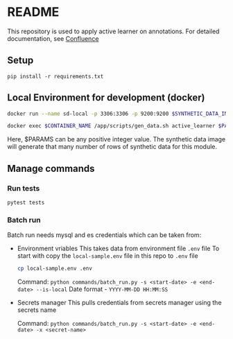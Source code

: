 # README

This repository is used to apply active learner on annotations. For detailed documentation, see [Confluence](https://piecestech.atlassian.net/wiki/spaces/AE/pages/97157158/Active+Learner+Module)

## Setup

`pip install -r requirements.txt`

## Local Environment for development (docker)

```bash
docker run --name sd-local -p 3306:3306 -p 9200:9200 $SYNTHETIC_DATA_IMAGE

docker exec $CONTAINER_NAME /app/scripts/gen_data.sh active_learner $PARAMS
```

Here, $PARAMS can be any positive integer value. The synthetic data image will generate that many number of rows of synthetic data for this module.

## Manage commands

### Run tests

`pytest tests`

### Batch run

Batch run needs mysql and es credentials which can be taken from:

- Environment vriables
  This takes data from environment file `.env` file
    To start with copy the `local-sample.env` file in this repo to `.env` file

    ```bash
    cp local-sample.env .env
    ```

    Command: `python commands/batch_run.py -s <start-date> -e <end-date> --is-local`
    Date format - `YYYY-MM-DD HH:MM:SS`

- Secrets manager
  This pulls credentials from secrets manager using the secrets name

  Command: `python commands/batch_run.py -s <start-date> -e <end-date> -x <secret-name>`
